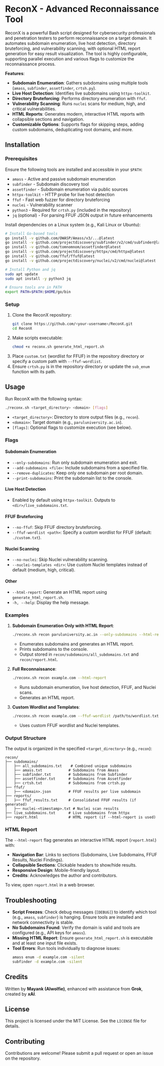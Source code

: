 # ReconX - Advanced Reconnaissance Tool

ReconX is a powerful Bash script designed for cybersecurity professionals and penetration testers to perform reconnaissance on a target domain. It automates subdomain enumeration, live host detection, directory bruteforcing, and vulnerability scanning, with optional HTML report generation for easy result visualization. The tool is highly configurable, supporting parallel execution and various flags to customize the reconnaissance process.

**Features**:
- **Subdomain Enumeration**: Gathers subdomains using multiple tools (`amass`, `subfinder`, `assetfinder`, `crtsh.py`).
- **Live Host Detection**: Identifies live subdomains using `httpx-toolkit`.
- **Directory Bruteforcing**: Performs directory enumeration with `ffuf`.
- **Vulnerability Scanning**: Runs `nuclei` scans for medium, high, and critical vulnerabilities.
- **HTML Reports**: Generates modern, interactive HTML reports with collapsible sections and navigation.
- **Customizable Options**: Supports flags for skipping steps, adding custom subdomains, deduplicating root domains, and more.

## Installation

### Prerequisites
Ensure the following tools are installed and accessible in your `$PATH`:
- `amass` - Active and passive subdomain enumeration
- `subfinder` - Subdomain discovery tool
- `assetfinder` - Subdomain enumeration via public sources
- `httpx-toolkit` - HTTP probe for live host detection
- `ffuf` - Fast web fuzzer for directory bruteforcing
- `nuclei` - Vulnerability scanner
- `python3` - Required for `crtsh.py` (included in the repository)
- `jq` (optional) - For parsing FFUF JSON output in future enhancements

Install dependencies on a Linux system (e.g., Kali Linux or Ubuntu):

```bash
# Install Go-based tools
go install -v github.com/OWASP/Amass/v3/...@latest
go install -v github.com/projectdiscovery/subfinder/v2/cmd/subfinder@latest
go install -v github.com/tomnomnom/assetfinder@latest
go install -v github.com/projectdiscovery/httpx/cmd/httpx@latest
go install -v github.com/ffuf/ffuf@latest
go install -v github.com/projectdiscovery/nuclei/v2/cmd/nuclei@latest

# Install Python and jq
sudo apt update
sudo apt install -y python3 jq

# Ensure tools are in PATH
export PATH=$PATH:$HOME/go/bin
```

### Setup
1. Clone the ReconX repository:
   ```bash
   git clone https://github.com/<your-username>/ReconX.git
   cd ReconX
   ```
2. Make scripts executable:
   ```bash
   chmod +x reconx.sh generate_html_report.sh
   ```
3. Place `custom.txt` (wordlist for FFUF) in the repository directory or specify a custom path with `--ffuf-wordlist`.
4. Ensure `crtsh.py` is in the repository directory or update the `sub_enum` function with its path.

## Usage

Run ReconX with the following syntax:

```bash
./reconx.sh <target_directory> <domain> [flags]
```

- `<target_directory>`: Directory to store output files (e.g., `recon`).
- `<domain>`: Target domain (e.g., `paruluniversity.ac.in`).
- `[flags]`: Optional flags to customize execution (see below).

### Flags
#### Subdomain Enumeration
- `--only-subdomains`: Run only subdomain enumeration and exit.
- `--add-subdomains <file>`: Include subdomains from a specified file.
- `--remove-duplicates`: Keep only one subdomain per root domain.
- `--print-subdomains`: Print the subdomain list to the console.

#### Live Host Detection
- Enabled by default using `httpx-toolkit`. Outputs to `<dir>/live_subdomains.txt`.

#### FFUF Bruteforcing
- `--no-ffuf`: Skip FFUF directory bruteforcing.
- `--ffuf-wordlist <path>`: Specify a custom wordlist for FFUF (default: `./custom.txt`).

#### Nuclei Scanning
- `--no-nuclei`: Skip Nuclei vulnerability scanning.
- `--nuclei-templates <dir>`: Use custom Nuclei templates instead of default (medium, high, critical).

#### Other
- `--html-report`: Generate an HTML report using `generate_html_report.sh`.
- `-h, --help`: Display the help message.

### Examples
1. **Subdomain Enumeration Only with HTML Report**:
   ```bash
   ./reconx.sh recon paruluniversity.ac.in --only-subdomains --html-report --print-subdomains
   ```
   - Enumerates subdomains and generates an HTML report.
   - Prints subdomains to the console.
   - Output stored in `recon/subdomains/all_subdomains.txt` and `recon/report.html`.

2. **Full Reconnaissance**:
   ```bash
   ./reconx.sh recon example.com --html-report
   ```
   - Runs subdomain enumeration, live host detection, FFUF, and Nuclei scans.
   - Generates an HTML report.

3. **Custom Wordlist and Templates**:
   ```bash
   ./reconx.sh recon example.com --ffuf-wordlist /path/to/wordlist.txt --nuclei-templates /path/to/templates --html-report
   ```
   - Uses custom FFUF wordlist and Nuclei templates.

### Output Structure
The output is organized in the specified `<target_directory>` (e.g., `recon`):

```
recon/
├── subdomains/
│   ├── all_subdomains.txt    # Combined unique subdomains
│   ├── amass.txt            # Subdomains from Amass
│   ├── subfinder.txt        # Subdomains from Subfinder
│   ├── assetfinder.txt      # Subdomains from Assetfinder
│   ├── crtsh.txt            # Subdomains from crtsh.py
├── ffuf/
│   ├── <domain>.json        # FFUF results per live subdomain
├── reports/
│   ├── ffuf_results.txt     # Consolidated FFUF results (if generated)
│   ├── nuclei-<timestamp>.txt # Nuclei scan results
├── live_subdomains.txt      # Live subdomains from httpx
├── report.html              # HTML report (if --html-report is used)
```

### HTML Report
The `--html-report` flag generates an interactive HTML report (`report.html`) with:
- **Navigation Bar**: Links to sections (Subdomains, Live Subdomains, FFUF Results, Nuclei Findings).
- **Collapsible Sections**: Clickable headers to show/hide results.
- **Responsive Design**: Mobile-friendly layout.
- **Credits**: Acknowledges the author and contributors.

To view, open `report.html` in a web browser.

## Troubleshooting
- **Script Freezes**: Check debug messages (`[DEBUG]`) to identify which tool (e.g., `amass`, `subfinder`) is hanging. Ensure tools are installed and network connectivity is stable.
- **No Subdomains Found**: Verify the domain is valid and tools are configured (e.g., API keys for `amass`).
- **Missing HTML Report**: Ensure `generate_html_report.sh` is executable and at least one input file exists.
- **Tool Errors**: Run tools individually to diagnose issues:
  ```bash
  amass enum -d example.com -silent
  subfinder -d example.com -silent
  ```

## Credits
Written by **Mayank (AIwolfie)**, enhanced with assistance from **Grok**, created by **xAI**.

## License
This project is licensed under the MIT License. See the `LICENSE` file for details.

## Contributing
Contributions are welcome! Please submit a pull request or open an issue on the repository.
